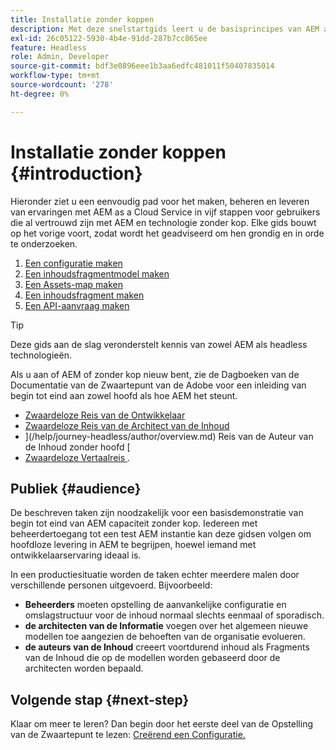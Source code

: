 ```yaml
---
title: Installatie zonder koppen
description: Met deze snelstartgids leert u de basisprincipes van AEM as a Cloud Service, dankzij krachtige mogelijkheden zonder kop, zoals Content Models, Content Fragments en de GraphQL API.
exl-id: 26c05122-5930-4b4e-91dd-287b7cc865ee
feature: Headless
role: Admin, Developer
source-git-commit: bdf3e0896eee1b3aa6edfc481011f50407835014
workflow-type: tm+mt
source-wordcount: '278'
ht-degree: 0%

---
```


# Installatie zonder koppen {#introduction}

Hieronder ziet u een eenvoudig pad voor het maken, beheren en leveren van ervaringen met AEM as a Cloud Service in vijf stappen voor gebruikers die al vertrouwd zijn met AEM en technologie zonder kop. Elke gids bouwt op het vorige voort, zodat wordt het geadviseerd om hen grondig en in orde te onderzoeken.

1. [Een configuratie maken](create-configuration.md)
1. [Een inhoudsfragmentmodel maken](create-content-model.md)
1. [Een Assets-map maken](create-assets-folder.md)
1. [Een inhoudsfragment maken](create-content-fragment.md)
1. [Een API-aanvraag maken](create-api-request.md)

>[!TIP]
>
>Deze gids aan de slag veronderstelt kennis van zowel AEM als headless technologieën.
>
>Als u aan of AEM of zonder kop nieuw bent, zie de Dagboeken van de Documentatie van de Zwaartepunt van de Adobe voor een inleiding van begin tot eind aan zowel hoofd als hoe AEM het steunt.
>
>* [ Zwaardeloze Reis van de Ontwikkelaar ](/help/journey-headless/developer/overview.md)
>* [ Zwaardeloze Reis van de Architect van de Inhoud ](/help/journey-headless/architect/overview.md)
>* ](/help/journey-headless/author/overview.md) Reis van de Auteur van de Inhoud zonder hoofd [
>* [ Zwaardeloze Vertaalreis ](/help/journey-headless/translation/overview.md).

## Publiek {#audience}

De beschreven taken zijn noodzakelijk voor een basisdemonstratie van begin tot eind van AEM capaciteit zonder kop. Iedereen met beheerdertoegang tot een test AEM instantie kan deze gidsen volgen om hoofdloze levering in AEM te begrijpen, hoewel iemand met ontwikkelaarservaring ideaal is.

In een productiesituatie worden de taken echter meerdere malen door verschillende personen uitgevoerd. Bijvoorbeeld:

* **Beheerders** moeten opstelling de aanvankelijke configuratie en omslagstructuur voor de inhoud normaal slechts eenmaal of sporadisch.
* **de architecten van de Informatie** voegen over het algemeen nieuwe modellen toe aangezien de behoeften van de organisatie evolueren.
* **de auteurs van de Inhoud** creeert voortdurend inhoud als Fragments van de Inhoud die op de modellen worden gebaseerd door de architecten worden bepaald.

## Volgende stap {#next-step}

Klaar om meer te leren? Dan begin door het eerste deel van de Opstelling van de Zwaartepunt te lezen: [ Creërend een Configuratie.](create-configuration.md)

